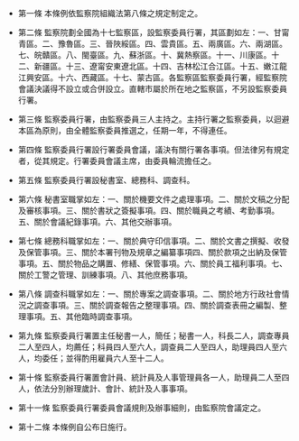 * 第一條 本條例依監察院組織法第八條之規定制定之。

* 第二條 監察院劃全國為十七監察區，設監察委員行署，其區劃如左：一、甘甯青區。二、豫魯區。三、晉陜綏區。四、雲貴區。五、兩廣區。六、兩湖區。七、皖贛區。八、閩臺區。九、蘇浙區。十、冀熱察區。十一、川康區。十二、新疆區。十三、遼甯安東遼北區。十四、吉林松江合江區。十五、嫩江龍江興安區。十六、西藏區。十七、蒙古區。各監察區監察委員行署，經監察院會議決議得不設立或合併設立。直轄市屬於所在地之監察區，不另設監察委員行署。

* 第三條 監察委員行署，由監察委員三人主持之。主持行署之監察委員，以迴避本區為原則，由全體監察委員推選之，任期一年，不得連任。

* 第四條 監察委員行署設行署委員會議，議決有關行署各事項。但法律另有規定者，從其規定。行署委員會議主席，由委員輪流擔任之。

* 第五條 監察委員行署設秘書室、總務科、調查科。

* 第六條 秘書室職掌如左：一、關於機要文件之處理事項。二、關於文稿之分配及審核事項。三、關於書狀之簽擬事項。四、關於職員之考績、考勤事項。五、關於會議紀錄事項。六、其他交辦事項。

* 第七條 總務科職掌如左：一、關於典守印信事項。二、關於文書之撰擬、收發及保管事項。三、關於本署刊物及規章之編纂事項四、關於款項之出納及保管事項。五、關於物品之購置、修繕、保管事項。六、關於員工福利事項。七、關於工警之管理、訓練事項。八、其他庶務事項。

* 第八條 調查科職掌如左：一、關於專案之調查事項。二、關於地方行政社會情況之調查事項。三、關於調查報告之整理事項。四、關於調查表冊之編製、整理事項。五、其他臨時調查事項。

* 第九條 監察委員行署置主任秘書一人，簡任；秘書一人，科長二人，調查專員二人至四人，均薦任；科員四人至六人，調查員二人至四人，助理員四人至六人，均委任；並得酌用雇員六人至十二人。

* 第十條 監察委員行署置會計員、統計員及人事管理員各一人，助理員二人至四人，依法分別辦理歲計、會計、統計及人事事項。

* 第十一條 監察委員行署委員會議規則及辦事細則，由監察院會議定之。

* 第十二條 本條例自公布日施行。

